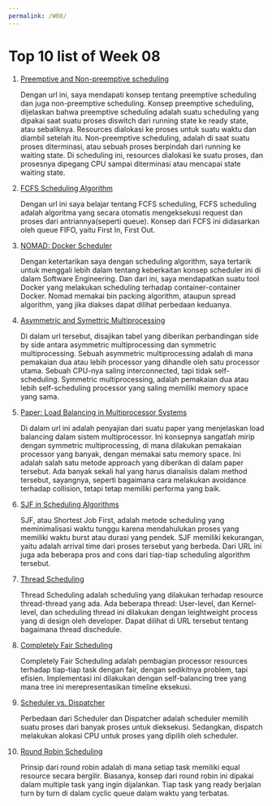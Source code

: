 ```yaml
---
permalink: /W08/
---
```


# Top 10 list of Week 08

1. [Preemptive and Non-preemptive scheduling](https://www.geeksforgeeks.org/preemptive-and-non-preemptive-scheduling/)

    Dengan url ini, saya mendapati konsep tentang preemptive scheduling dan juga non-preemptive
    scheduling. Konsep preemptive scheduling, dijelaskan bahwa preemptive scheduling adalah suatu
    scheduling yang dipakai saat suatu proses diswitch dari running state ke ready state, atau 
    sebaliknya. Resources dialokasi ke proses untuk suatu waktu dan diambil setelah itu. 
    Non-preemptive scheduling, adalah di saat suatu proses diterminasi, atau sebuah proses 
    berpindah dari running ke waiting state. Di scheduling ini, resources dialokasi ke suatu proses,
    dan prosesnya dipegang CPU sampai diterminasi atau mencapai state waiting state.
    
2. [FCFS Scheduling Algorithm](https://www.guru99.com/fcfs-scheduling.html)

    Dengan url ini saya belajar tentang FCFS scheduling, FCFS scheduling adalah algoritma yang secara 
    otomatis mengeksekusi request dan proses dari antriannya(seperti queue). Konsep dari FCFS ini
    didasarkan oleh queue FIFO, yaitu First In, First Out.

3. [NOMAD: Docker Scheduler](https://dockerturtle.medium.com/nomad-the-docker-scheduler-5f05c8c39a88)
    
    Dengan ketertarikan saya dengan scheduling algorithm, saya tertarik untuk menggali lebih dalam 
    tentang keberkaitan konsep scheduler ini di dalam Software Engineering. Dan dari ini, saya
    mendapatkan suatu tool Docker yang melakukan scheduling terhadap container-container Docker.
    Nomad memakai bin packing algorithm, ataupun spread algorithm, yang jika diakses dapat dilihat
    perbedaan keduanya.

4. [Asymmetric and Symettric Multiprocessing](https://www.tutorialspoint.com/difference-between-asymmetric-and-symmetric-multiprocessing)

    Di dalam url tersebut, disajikan tabel yang diberikan perbandingan side by side antara 
    asymmetric multiprocessing dan symmetric multiprocessing. Sebuah asymmetric multiprocessing
    adalah di mana pemakaian dua atau lebih processor yang dihandle oleh satu processor utama. 
    Sebuah CPU-nya saling interconnected, tapi tidak self-scheduling. Symmetric multiprocessing, 
    adalah pemakaian dua atau lebih self-scheduling processor yang saling memiliki memory space 
    yang sama.
    
5. [Paper: Load Balancing in Multiprocessor Systems](https://apps.dtic.mil/dtic/tr/fulltext/u2/a210144.pdf)
    
    Di dalam url ini adalah penyajian dari suatu paper yang menjelaskan load balancing dalam sistem
    multiprocessor. Ini konsepnya sangatlah mirip dengan symmetric multiprocessing, di mana 
    dilakukan pemakaian processor yang banyak, dengan memakai satu memory space. Ini adalah salah
    satu metode approach yang diberikan di dalam paper tersebut. Ada banyak sekali hal yang harus
    dianalisis dalam method tersebut, sayangnya, seperti bagaimana cara melakukan avoidance 
    terhadap collision, tetapi tetap memiliki performa yang baik.

6. [SJF in Scheduling Algorithms](https://www.studytonight.com/operating-system/shortest-job-first)

    SJF, atau Shortest Job First, adalah metode scheduling yang meminimalisasi waktu tunggu karena 
    mendahulukan proses yang memiliki waktu burst atau durasi yang pendek. SJF memiliki kekurangan,
    yaitu adalah arrival time dari proses tersebut yang berbeda. Dari URL ini juga ada beberapa
    pros and cons dari tiap-tiap scheduling algorithm tersebut.

7. [Thread Scheduling](https://www.geeksforgeeks.org/thread-scheduling/)
    
    Thread Scheduling adalah scheduling yang dilakukan terhadap resource thread-thread yang ada. 
    Ada beberapa thread: User-level, dan Kernel-level, dan scheduling thread ini dilakukan dengan
    leightweight process yang di design oleh developer. Dapat dilihat di URL tersebut tentang 
    bagaimana thread dischedule.

8. [Completely Fair Scheduling](https://opensource.com/article/19/2/fair-scheduling-linux)

    Completely Fair Scheduling adalah pembagian processor resources terhadap tiap-tiap task dengan
    fair, dengan sedikitnya problem, tapi efisien. Implementasi ini dilakukan dengan self-balancing 
    tree yang mana tree ini merepresentasikan timeline eksekusi.

9. [Scheduler vs. Dispatcher](https://www.differencebetween.com/difference-between-scheduler-and-vs-dispatcher/)
    
    Perbedaan dari Scheduler dan Dispatcher adalah scheduler memilih suatu proses dari banyak 
    proses untuk dieksekusi. Sedangkan, dispatch melakukan alokasi CPU untuk proses yang dipilih
    oleh scheduler.

10. [Round Robin Scheduling](https://www.guru99.com/round-robin-scheduling-example.html)

    Prinsip dari round robin adalah di mana setiap task memiliki equal resource secara bergilir. 
    Biasanya, konsep dari round robin ini dipakai dalam multiple task yang ingin dijalankan. Tiap
    task yang ready berjalan turn by turn di dalam cyclic queue dalam waktu yang terbatas.
